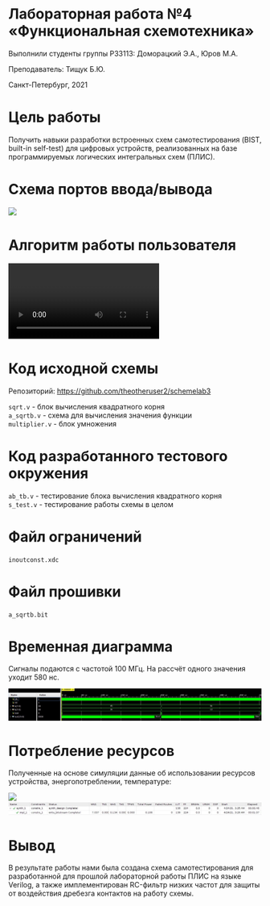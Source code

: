 
<!-- федеральное государственное автономное образовательное учреждение высшего образования
«Национальный исследовательский университет ИТМО» -->

# Лабораторная работа №4 &laquo;Функциональная схемотехника&raquo;

Выполнили студенты группы P33113:  Доморацкий Э.А., Юров М.А.

Преподаватель: Тищук Б.Ю.

Санкт-Петербург, 2021

Цель работы
=======

Получить навыки разработки встроенных схем самотестирования (BIST, built-in self-test) для цифровых устройств, реализованных на базе программируемых логических интегральных схем (ПЛИС).


Схема портов ввода/вывода
=======================

![](./scheme.png)

Алгоритм работы пользователя
===========================
![](./у.mp4)


Код исходной схемы
========================

Репозиторий: https://github.com/theotheruser2/schemelab3  

`sqrt.v` - блок вычисления квадратного корня\
`a_sqrtb.v` - схема для вычисления значения функции\
`multiplier.v` - блок умножения

Код разработанного тестового окружения 
=======================================

`ab_tb.v` - тестирование блока вычисления квадратного корня\
`s_test.v` - тестирование работы схемы в целом

Файл ограничений
================

`inoutconst.xdc`

Файл прошивки
=============

`a_sqrtb.bit`

Временная диаграмма
===================

Сигналы подаются с частотой 100 МГц. На рассчёт одного значения уходит 580 нс.

![](./time.png)


Потребление ресурсов
====================

Полученные на основе симуляции данные об использовании ресурсов устройства, энергопотреблении, температуре:

![](./stat.png)
![](./runs.png)

Вывод
=====

В результате работы нами была создана схема самотестирования для разработанной для прошлой лабораторной работы ПЛИС на языке Verilog, а также имплементирован RC-фильтр низких частот для защиты от воздействия дребезга контактов на работу схемы.
